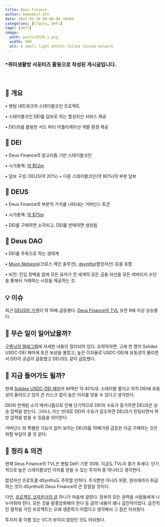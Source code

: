 ```yaml
---
title: Deus Finance
author: bemodest.eth
date: 2022-03-20 00:00:00 +0900
categories: [Crypto, DeFi]
tags: [defi]
image:
  path: posts/0320_1.png
  width: 500
  alt: A small light whtnin falled fantom network
---
```


### *취미생활방 서포터즈 활동으로 작성된 게시글입니다.
　　　　　　　　　　　　　　　　　　　　　　　　　　　　　　　　　　　　　　　　　　　　
## 🔎 개요
• 팬텀 네트워크의 스테이블코인 프로젝트

• 스테이블코인 DEI를 담보로 하는 합성자산 서비스 제공

• DEUS를 활용한 서드 파티 어플리케이선 개발 환경 제공

## 🔎 DEI
• Deus Finance의 알고리즘 기반 스테이블코인

• 시가총액: [약 $52m](https://ftmscan.com/token/0xde12c7959e1a7bbe8a5f7a1dc8f8eef9ab011b3)

• 담보 구성: DEUS(약 20%) + 다른 스테이블코인(약 80%)의 부분 담보

## 🔎 DEUS
• Deus Finance의 부분적 가치를 나타내는 거버넌스 토큰

• 시가총액: [약 $75m](https://ftmscan.com/token/0xde5ed76e7c05ec5e4572cfc88d1acea165109e44)

• DEI를 구매하면 소각되고, DEI를 판매하면 생성됨

## 🔎 Deus DAO
• DEI를 주축으로 하는 생태계

• [Muon Network](https://www.muon.net/)(크로스 체인 솔루션), [dsynths](https://app.dsynths.com/trade)(합성자산) 등을 포함

• 비전: 진입 장벽을 없애 모든 유저가 전 세계의 모든 금융 자산을 모든 레버리지 수단을 통해서 거래하는 시장을 제공하는 것.

## 💡 이슈
최근 [DEUS의 가격](https://coinmarketcap.com/currencies/deus-finance-2/)이 약 10배 급등했다. [Deus Finance의 TVL](https://defillama.com/protocol/deus-finance) 또한 6배 이상 상승했다.

## 🔎 무슨 일이 일어났을까?
[구름님의 텔레그렘](https://t.me/GROOM_STUDY/931)에 자세한 내용이 정리되어 있다.
요약하자면, 고래 한 명이 Solidex USDC-DEI 페어에 토큰 보상을 몰았고, 높은 이자율로 USDC-DEI에 유동성이 몰리면서 DEI의 공급이 급증했고 DEUS도 같이 급등했다.

## 🔎 지금 들어가도 될까?
현재 [Solidex USDC-DEI 페어](https://solidexfinance.com/#/pools)의 APR은 약 40%대. 스테이블 풀이고 아직 DEI에 유동성이 들어오고 있어 큰 리스크 없이 높은 이자를 얻을 수 있다고 생각한다.

DEI와 연계된 소각 메커니즘으로 인해 단기적으로 DEI의 수요가 증가하면 DEUS은 상승 압력을 받는다. 그러나, 이는 반대로 DEI의 수요가 감소하면 DEUS가 민팅되면서 하방 압력을 받을 수 있음을 의미한다.

거버넌스 외 특별한 기능이 없어 보이는 DEUS를 10배가량 급등한 지금 구매하는 것은 위험 부담이 클 것 같다.

## 🔎 정리 & 의견
현재 Deus Finance의 TVL은 팬텀 DeFi 기준 30위. 지금도 TVL이 중가 추세다. 단기적으로 높은 스테이블코인 이자를 얻을 수 있는 투자처 중 하나라고 생각한다.

합성자산 프로토콜 dSynths도 주목할 만하다. 주식뿐만 아니라 외환,  원자재까지 취급하는 것이 dSynths와 Deus Finance의 큰 장점일 것이다.

다만, [프로젝트 코파운더의 글](https://lafayettetabor.medium.com/deus-tokenomics-fad5cb4b76c) 하나가 마음에 걸렸다. 정부의 모든 권력을 사람들에게 나누어줘야 한다, 모든 것을 탈중앙화해야 한다 등 글의 내용이 꽤나 급진적이었다. 급진적인 철학을 가진 프로젝트는 오래 생존하기 어렵다고 생각해서 그 점은 아쉬웠다.

투자처 중 이름 있는 VC가 보이지 않았던 것도 아쉬웠다.
